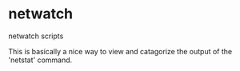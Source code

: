 # netwatch
netwatch scripts

This is basically a nice way to view and catagorize the output of the 'netstat' command. 
